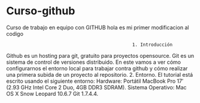 # Curso-github
Curso de trabajo en equipo con GITHUB
hola es mi primer modificacion al codigo



                                                   1. Introducción
Github es un hosting para git, gratuito para proyectos opensource. Git es un sistema de control de versiones distribuido.
En este vamos a ver cómo configurarnos el entorno local para trabajar contra github y cómo realizar una primera subida de un proyecto al repositorio.
2. Entorno.
El tutorial está escrito usando el siguiente entorno:
Hardware: Portátil MacBook Pro 17′ (2.93 GHz Intel Core 2 Duo, 4GB DDR3 SDRAM).
Sistema Operativo: Mac OS X Snow Leopard 10.6.7
Git 1.7.4.4.
